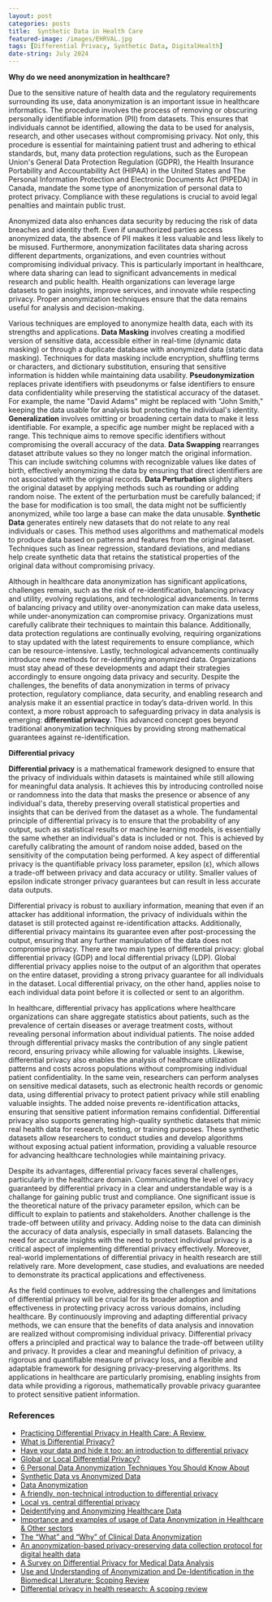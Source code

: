 ```yaml
---
layout: post
categories: posts
title:  Synthetic Data in Health Care 
featured-image: /images/EHRVAL.jpg
tags: [Differential Privacy, Synthetic Data, DigitalHealth]
date-string: July 2024
---
```



**Why do we need anonymization in healthcare?**

Due to the sensitive nature of health data and the regulatory requirements surrounding its use, data anonymization is an important issue in healthcare informatics. The procedure involves the process of removing or obscuring personally identifiable information (PII) from datasets. This ensures that individuals cannot be identified, allowing the data to be used for analysis, research, and other usecases without compromising privacy. Not only, this procedure is essential for maintaining patient trust and adhering to ethical standards, but, many data protection regulations, such as the European Union's General Data Protection Regulation (GDPR), the Health Insurance Portability and Accountability Act (HIPAA) in the United States and The Personal Information Protection and Electronic Documents Act (PIPEDA) in Canada, mandate the some type of anonymization of personal data to protect privacy. Compliance with these regulations is crucial to avoid legal penalties and maintain public trust.

Anonymized data also enhances data security by reducing the risk of data breaches and identity theft. Even if unauthorized parties access anonymized data, the absence of PII makes it less valuable and less likely to be misused. Furthermore, anonymization facilitates data sharing across different departments, organizations, and even countries without compromising individual privacy. This is particularly important in healthcare, where data sharing can lead to significant advancements in medical research and public health. Health organizations can leverage large datasets to gain insights, improve services, and innovate while respecting privacy. Proper anonymization techniques ensure that the data remains useful for analysis and decision-making.

Various techniques are employed to anonymize health data, each with its strengths and applications. **Data Masking** involves creating a modified version of sensitive data, accessible either in real-time (dynamic data masking) or through a duplicate database with anonymized data (static data masking). Techniques for data masking include encryption, shuffling terms or characters, and dictionary substitution, ensuring that sensitive information is hidden while maintaining data usability. **Pseudonymization** replaces private identifiers with pseudonyms or false identifiers to ensure data confidentiality while preserving the statistical accuracy of the dataset. For example, the name "David Adams" might be replaced with "John Smith," keeping the data usable for analysis but protecting the individual's identity. **Generalization** involves omitting or broadening certain data to make it less identifiable. For example, a specific age number might be replaced with a range. This technique aims to remove specific identifiers without compromising the overall accuracy of the data. **Data Swapping** rearranges dataset attribute values so they no longer match the original information. This can include switching columns with recognizable values like dates of birth, effectively anonymizing the data by ensuring that direct identifiers are not associated with the original records. **Data Perturbation** slightly alters the original dataset by applying methods such as rounding or adding random noise. The extent of the perturbation must be carefully balanced; if the base for modification is too small, the data might not be sufficiently anonymized, while too large a base can make the data unusable. **Synthetic Data** generates entirely new datasets that do not relate to any real individuals or cases. This method uses algorithms and mathematical models to produce data based on patterns and features from the original dataset. Techniques such as linear regression, standard deviations, and medians help create synthetic data that retains the statistical properties of the original data without compromising privacy.

Although in healthcare data anonymization has significant applications, challenges remain, such as the risk of re-identification, balancing privacy and utility, evolving regulations, and technological advancements. In terms of balancing privacy and utility over-anonymization can make data useless, while under-anonymization can compromise privacy. Organizations must carefully calibrate their techniques to maintain this balance. Additionally, data protection regulations are continually evolving, requiring organizations to stay updated with the latest requirements to ensure compliance, which can be resource-intensive. Lastly, technological advancements continually introduce new methods for re-identifying anonymized data. Organizations must stay ahead of these developments and adapt their strategies accordingly to ensure ongoing data privacy and security. Despite the challenges, the benefits of data anonymization in terms of privacy protection, regulatory compliance, data security, and enabling research and analysis make it an essential practice in today’s data-driven world. In this context, a more robust approach to safeguarding privacy in data analysis is emerging: **differential privacy**. This advanced concept goes beyond traditional anonymization techniques by providing strong mathematical guarantees against re-identification. 

**Differential privacy**

**Differential privacy** is a mathematical framework designed to ensure that the privacy of individuals within datasets is maintained while still allowing for meaningful data analysis. It achieves this by introducing controlled noise or randomness into the data that masks the presence or absence of any individual's data, thereby preserving overall statistical properties and insights that can be derived from the dataset as a whole. The fundamental principle of differential privacy is to ensure that the probability of any output, such as statistical results or machine learning models, is essentially the same whether an individual's data is included or not. This is achieved by carefully calibrating the amount of random noise added, based on the sensitivity of the computation being performed. A key aspect of differential privacy is the quantifiable privacy loss parameter, epsilon (ε), which allows a trade-off between privacy and data accuracy or utility. Smaller values of epsilon indicate stronger privacy guarantees but can result in less accurate data outputs.

Differential privacy is robust to auxiliary information, meaning that even if an attacker has additional information, the privacy of individuals within the dataset is still protected against re-identification attacks. Additionally, differential privacy maintains its guarantee even after post-processing the output, ensuring that any further manipulation of the data does not compromise privacy. There are two main types of differential privacy: global differential privacy (GDP) and local differential privacy (LDP). Global differential privacy applies noise to the output of an algorithm that operates on the entire dataset, providing a strong privacy guarantee for all individuals in the dataset. Local differential privacy, on the other hand, applies noise to each individual data point before it is collected or sent to an algorithm. 

In healthcare, differential privacy has applications where healthcare organizations can share aggregate statistics about patients, such as the prevalence of certain diseases or average treatment costs, without revealing personal information about individual patients. The noise added through differential privacy masks the contribution of any single patient record, ensuring privacy while allowing for valuable insights. Likewise, differential privacy also enables the analysis of healthcare utilization patterns and costs across populations without compromising individual patient confidentiality. In the same vein, researchers can perform analyses on sensitive medical datasets, such as electronic health records or genomic data, using differential privacy to protect patient privacy while still enabling valuable insights. The added noise prevents re-identification attacks, ensuring that sensitive patient information remains confidential. Differential privacy also supports generating high-quality synthetic datasets that mimic real health data for research, testing, or training purposes. These synthetic datasets allow researchers to conduct studies and develop algorithms without exposing actual patient information, providing a valuable resource for advancing healthcare technologies while maintaining privacy.

Despite its advantages, differential privacy faces several challenges, particularly in the healthcare domain. Communicating the level of privacy guaranteed by differential privacy in a clear and understandable way is a challange for gaining public trust and compliance. One significant issue is the theoretical nature of the privacy parameter epsilon, which can be difficult to explain to patients and stakeholders. Another challenge is the trade-off between utility and privacy. Adding noise to the data can diminish the accuracy of data analysis, especially in small datasets. Balancing the need for accurate insights with the need to protect individual privacy is a critical aspect of implementing differential privacy effectively. Moreover, real-world implementations of differential privacy in health research are still relatively rare. More development, case studies, and evaluations are needed to demonstrate its practical applications and effectiveness. 

As the field continues to evolve, addressing the challenges and limitations of differential privacy will be crucial for its broader adoption and effectiveness in protecting privacy across various domains, including healthcare. By continuously improving and adapting differential privacy methods, we can ensure that the benefits of data analysis and innovation are realized without compromising individual privacy. Differential privacy offers a principled and practical way to balance the trade-off between utility and privacy. It provides a clear and meaningful definition of privacy, a rigorous and quantifiable measure of privacy loss, and a flexible and adaptable framework for designing privacy-preserving algorithms. Its applications in healthcare are particularly promising, enabling insights from data while providing a rigorous, mathematically provable privacy guarantee to protect sensitive patient information. 

### References 

- [Practicing Differential Privacy in Health Care: A Review ](http://www.tdp.cat/issues11/tdp.a129a13.pdf)
- [What is Differential Privacy?](https://becominghuman.ai/what-is-differential-privacy-1fd7bf507049?gi=47f4ffff5342) 
- [Have your data and hide it too: an introduction to differential privacy](https://blog.cloudflare.com/have-your-data-and-hide-it-too-an-introduction-to-differential-privacy) 
- [Global or Local Differential Privacy?](https://blog.openmined.org/basics-local-differential-privacy-vs-global-differential-privacy/) 
- [6 Personal Data Anonymization Techniques You Should Know About](https://blog.pangeanic.com/6-personal-data-anonymization-techniques) 
- [Synthetic Data vs Anonymized Data](https://blog.pangeanic.com/synthetic-data-vs-anonymized-data) 
- [Data Anonymization](https://corporatefinanceinstitute.com/resources/business-intelligence/data-anonymization/)
- [A friendly, non-technical introduction to differential privacy](https://desfontain.es/blog/friendly-intro-to-differential-privacy.html) 
- [Local vs. central differential privacy ](https://desfontain.es/blog/local-global-differential-privacy.html)
- [Deidentifying and Anonymizing Healthcare Data](https://enlitic.com/blogs/deidentifying-and-anonymizing-healthcare-data/) 
- [Importance and examples of usage of Data Anonymization in Healthcare & Other sectors](https://geninvo.com/importance-and-examples-of-usage-of-data-anonymization-in-healthcare-other-sectors/) 
- [The “What” and “Why” of Clinical Data Anonymization](https://geninvo.com/the-what-and-why-of-clinical-data-anonymization/)
- [An anonymization-based privacy-preserving data collection protocol for digital health data](https://www.ncbi.nlm.nih.gov/pmc/articles/PMC10020182/)
- [A Survey on Differential Privacy for Medical Data Analysis](https://www.ncbi.nlm.nih.gov/pmc/articles/PMC10257172/)
- [Use and Understanding of Anonymization and De-Identification in the Biomedical Literature: Scoping Review ](https://www.ncbi.nlm.nih.gov/pmc/articles/PMC6658290/)
- [Differential privacy in health research: A scoping review](https://www.ncbi.nlm.nih.gov/pmc/articles/PMC8449619/)
